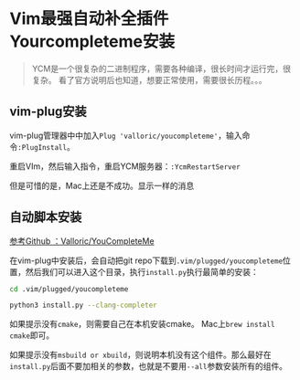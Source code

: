 # Vim最强自动补全插件Yourcompleteme安装

> YCM是一个很复杂的二进制程序，需要各种编译，很长时间才运行完，很复杂。
看了官方说明后也知道，想要正常使用，需要很长历程。。。


## vim-plug安装

vim-plug管理器中中加入`Plug 'valloric/youcompleteme'`，输入命令`:PlugInstall`。

重启VIm，然后输入指令，重启YCM服务器：`:YcmRestartServer`

但是可惜的是，Mac上还是不成功。显示一样的消息


## 自动脚本安装

[参考Github ：Valloric/YouCompleteMe](https://github.com/Valloric/YouCompleteMe#installation)

在vim-plug中安装后，会自动把git repo下载到`.vim/plugged/youcompleteme`位置，然后我们可以进入这个目录，执行`install.py`执行最简单的安装：
```sh
cd .vim/plugged/youcompleteme

python3 install.py --clang-completer
```

如果提示没有`cmake`，则需要自己在本机安装cmake。
Mac上`brew install cmake`即可。

如果提示没有`msbuild or xbuild`，则说明本机没有这个组件。那么最好在`install.py`后面不要加相关的参数，也就是不要用`--all`参数安装所有的组件。